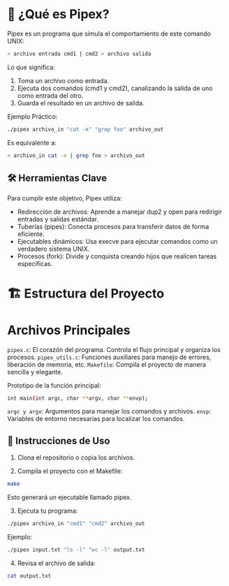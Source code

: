 # 🌟 ¿Qué es Pipex?
Pipex es un programa que simula el comportamiento de este comando UNIX:

```bash
< archivo entrada cmd1 | cmd2 > archivo salida
```

Lo que significa:

1. Toma un archivo como entrada.
2. Ejecuta dos comandos (cmd1 y cmd2), canalizando la salida de uno como entrada del otro.
3. Guarda el resultado en un archivo de salida.

Ejemplo Práctico:

```bash
./pipex archivo_in "cat -e" "grep foo" archivo_out
```

Es equivalente a:
```bash
< archivo_in cat -e | grep foo > archivo_out
```

## 🛠️ Herramientas Clave
Para cumplir este objetivo, Pipex utiliza:

- Redirección de archivos: Aprende a manejar dup2 y open para redirigir entradas y salidas estándar.
- Tuberías (pipes): Conecta procesos para transferir datos de forma eficiente.
- Ejecutables dinámicos: Usa execve para ejecutar comandos como un verdadero sistema UNIX.
- Procesos (fork): Divide y conquista creando hijos que realicen tareas específicas.

# 🏗️ Estructura del Proyecto
# Archivos Principales
`pipex.c`: El corazón del programa. Controla el flujo principal y organiza los procesos.
`pipex_utils.c`: Funciones auxiliares para manejo de errores, liberación de memoria, etc.
`Makefile`: Compila el proyecto de manera sencilla y elegante.

Prototipo de la función principal:
```bash
int main(int argc, char **argv, char **envp);
```

`argc y argv`: Argumentos para manejar los comandos y archivos.
`envp`: Variables de entorno necesarias para localizar los comandos.

## 🚀 Instrucciones de Uso
1. Clona el repositorio o copia los archivos.

2. Compila el proyecto con el Makefile:
```bash
make
```
Esto generará un ejecutable llamado pipex.

3. Ejecuta tu programa:
```bash
./pipex archivo_in "cmd1" "cmd2" archivo_out
```

Ejemplo:
```bash
./pipex input.txt "ls -l" "wc -l" output.txt
```

4. Revisa el archivo de salida:

```bash
cat output.txt
```
